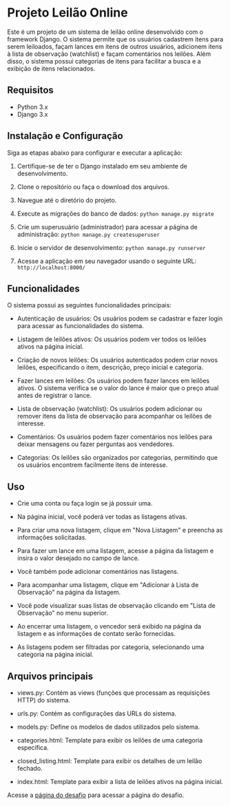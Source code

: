 # Projeto Leilão Online

Este é um projeto de um sistema de leilão online desenvolvido com o framework Django. O sistema permite que os usuários cadastrem itens para serem leiloados, façam lances em itens de outros usuários, adicionem itens à lista de observação (watchlist) e façam comentários nos leilões. Além disso, o sistema possui categorias de itens para facilitar a busca e a exibição de itens relacionados.

## Requisitos

- Python 3.x
- Django 3.x

## Instalação e Configuração

Siga as etapas abaixo para configurar e executar a aplicação:

1. Certifique-se de ter o Django instalado em seu ambiente de desenvolvimento.

2. Clone o repositório ou faça o download dos arquivos.

3. Navegue até o diretório do projeto.

4. Execute as migrações do banco de dados:
    `python manage.py migrate`

5. Crie um superusuário (administrador) para acessar a página de administração:
    `python manage.py createsuperuser`

6. Inicie o servidor de desenvolvimento:
    `python manage.py runserver`

7. Acesse a aplicação em seu navegador usando o seguinte URL:
    `http://localhost:8000/`

## Funcionalidades

O sistema possui as seguintes funcionalidades principais:

- Autenticação de usuários: Os usuários podem se cadastrar e fazer login para acessar as funcionalidades do sistema.

- Listagem de leilões ativos: Os usuários podem ver todos os leilões ativos na página inicial.

- Criação de novos leilões: Os usuários autenticados podem criar novos leilões, especificando o item, descrição, preço inicial e categoria.

- Fazer lances em leilões: Os usuários podem fazer lances em leilões ativos. O sistema verifica se o valor do lance é maior que o preço atual antes de registrar o lance.

- Lista de observação (watchlist): Os usuários podem adicionar ou remover itens da lista de observação para acompanhar os leilões de interesse.

- Comentários: Os usuários podem fazer comentários nos leilões para deixar mensagens ou fazer perguntas aos vendedores.

- Categorias: Os leilões são organizados por categorias, permitindo que os usuários encontrem facilmente itens de interesse.

## Uso

- Crie uma conta ou faça login se já possuir uma.

- Na página inicial, você poderá ver todas as listagens ativas.

- Para criar uma nova listagem, clique em "Nova Listagem" e preencha as informações solicitadas.

- Para fazer um lance em uma listagem, acesse a página da listagem e insira o valor desejado no campo de lance.

- Você também pode adicionar comentários nas listagens.

- Para acompanhar uma listagem, clique em "Adicionar à Lista de Observação" na página da listagem.

- Você pode visualizar suas listas de observação clicando em "Lista de Observação" no menu superior.

- Ao encerrar uma listagem, o vencedor será exibido na página da listagem e as informações de contato serão fornecidas.

- As listagens podem ser filtradas por categoria, selecionando uma categoria na página inicial.

## Arquivos principais

- views.py: Contém as views (funções que processam as requisições HTTP) do sistema.

- urls.py: Contém as configurações das URLs do sistema.

- models.py: Define os modelos de dados utilizados pelo sistema.

- categories.html: Template para exibir os leilões de uma categoria específica.

- closed_listing.html: Template para exibir os detalhes de um leilão fechado.

- index.html: Template para exibir a lista de leilões ativos na página inicial.

Acesse a [página do desafio](https://cs50.harvard.edu/web/2020/projects/2/commerce/) para acessar a página do desafio. 
